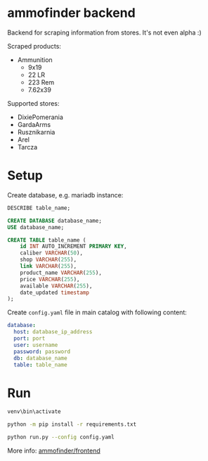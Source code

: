 # ammofinder backend

Backend for scraping information from stores. It's not even alpha :)

Scraped products:
- Ammunition
    - 9x19
    - 22 LR
    - 223 Rem
    - 7.62x39

Supported stores:
- DixiePomerania
- GardaArms
- Rusznikarnia
- Arel
- Tarcza

# Setup

Create database, e.g. mariadb instance:

```SQL
DESCRIBE table_name;
```

```SQL
CREATE DATABASE database_name;
USE database_name;

CREATE TABLE table_name (
    id INT AUTO_INCREMENT PRIMARY KEY,
    caliber VARCHAR(50),
    shop VARCHAR(255),
    link VARCHAR(255),
    product_name VARCHAR(255),
    price VARCHAR(255),
    available VARCHAR(255),
    date_updated timestamp
);
```


Create `config.yaml` file in main catalog with following content:

```yaml
database:
  host: database_ip_address
  port: port
  user: username
  password: password
  db: database_name
  table: table_name
```

# Run

```bash
venv\bin\activate

python -m pip install -r requirements.txt

python run.py --config config.yaml
```

More info: [ammofinder/frontend](https://github.com/ammofinder/frontend)